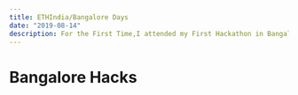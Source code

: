 ```yaml
---
title: ETHIndia/Bangalore Days
date: "2019-08-14"
description: For the First Time,I attended my First Hackathon in Bangalore and it was an international Hackathon called ETHIndia. Wew,it was actually really awesome to visit Bangalore and Hack on something I dont know anything about
---
```

# Bangalore Hacks

